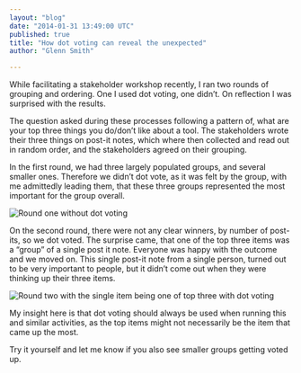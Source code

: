 ```yaml
---
layout: "blog"
date: "2014-01-31 13:49:00 UTC"
published: true
title: "How dot voting can reveal the unexpected"
author: "Glenn Smith"

---
```


While facilitating a stakeholder workshop recently, I ran two rounds of grouping and ordering. One I used dot voting, one didn’t. On reflection I was surprised with the results.  The question asked during these processes following a pattern of, what are your top three things you do/don’t like about a tool. The stakeholders wrote their three things on post-it notes, which where then collected and read out in random order, and the stakeholders agreed on their grouping.   In the first round, we had three largely populated groups, and several smaller ones. Therefore we didn’t dot vote, as it was felt by the group, with me admittedly leading them, that these three groups represented the most important for the group overall.  ![Round one without dot voting](https://lh4.googleusercontent.com/-DiaoZF3FiaU/Uuumov6mHfI/AAAAAAAAAtc/c5p30UQSPHc/s800/IMG\_2571.jpeg)  On the second round, there were not any clear winners, by number of post-its, so we dot voted. The surprise came, that one of the top three items was a “group” of a single post it note. Everyone was happy with the outcome and we moved on. This single post-it note from a single person, turned out to be very important to people, but it didn’t come out when they were thinking up their three items.  ![Round two with the single item being one of top three with dot voting](https://lh5.googleusercontent.com/-iatRWrM7rvc/UuumpEuJuwI/AAAAAAAAAtg/-HlY57FJG0g/s800/IMG\_2570.jpeg)  My insight here is that dot voting should always be used when running this and similar activities, as the top items might not necessarily be the item that came up the most.  Try it yourself and let me know if you also see smaller groups getting voted up.


